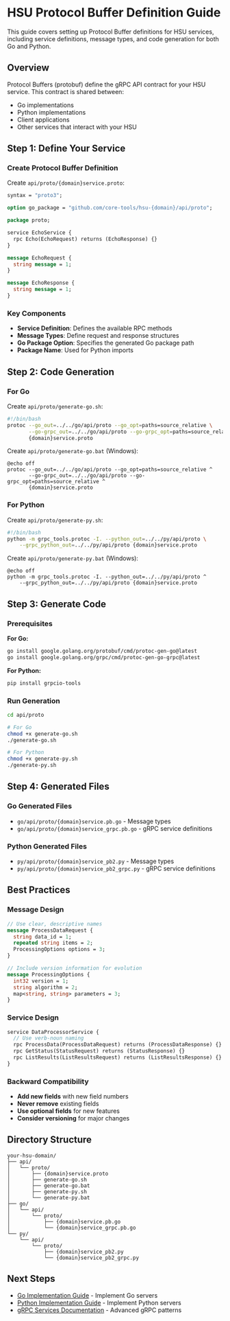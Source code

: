 # HSU Protocol Buffer Definition Guide

This guide covers setting up Protocol Buffer definitions for HSU services, including service definitions, message types, and code generation for both Go and Python.

## Overview

Protocol Buffers (protobuf) define the gRPC API contract for your HSU service. This contract is shared between:
- Go implementations
- Python implementations  
- Client applications
- Other services that interact with your HSU

## Step 1: Define Your Service

### Create Protocol Buffer Definition

Create `api/proto/{domain}service.proto`:

```proto
syntax = "proto3";

option go_package = "github.com/core-tools/hsu-{domain}/api/proto";

package proto;

service EchoService {
  rpc Echo(EchoRequest) returns (EchoResponse) {}
}

message EchoRequest {
  string message = 1;
}

message EchoResponse {
  string message = 1;
}
```

### Key Components

- **Service Definition**: Defines the available RPC methods
- **Message Types**: Define request and response structures
- **Go Package Option**: Specifies the generated Go package path
- **Package Name**: Used for Python imports

## Step 2: Code Generation

### For Go

Create `api/proto/generate-go.sh`:

```bash
#!/bin/bash
protoc --go_out=../../go/api/proto --go_opt=paths=source_relative \
       --go-grpc_out=../../go/api/proto --go-grpc_opt=paths=source_relative \
       {domain}service.proto
```

Create `api/proto/generate-go.bat` (Windows):

```batch
@echo off
protoc --go_out=../../go/api/proto --go_opt=paths=source_relative ^
       --go-grpc_out=../../go/api/proto --go-grpc_opt=paths=source_relative ^
       {domain}service.proto
```

### For Python

Create `api/proto/generate-py.sh`:

```bash
#!/bin/bash
python -m grpc_tools.protoc -I. --python_out=../../py/api/proto \
    --grpc_python_out=../../py/api/proto {domain}service.proto
```

Create `api/proto/generate-py.bat` (Windows):

```batch
@echo off
python -m grpc_tools.protoc -I. --python_out=../../py/api/proto ^
    --grpc_python_out=../../py/api/proto {domain}service.proto
```

## Step 3: Generate Code

### Prerequisites

**For Go:**
```bash
go install google.golang.org/protobuf/cmd/protoc-gen-go@latest
go install google.golang.org/grpc/cmd/protoc-gen-go-grpc@latest
```

**For Python:**
```bash
pip install grpcio-tools
```

### Run Generation

```bash
cd api/proto

# For Go
chmod +x generate-go.sh
./generate-go.sh

# For Python  
chmod +x generate-py.sh
./generate-py.sh
```

## Step 4: Generated Files

### Go Generated Files

- `go/api/proto/{domain}service.pb.go` - Message types
- `go/api/proto/{domain}service_grpc.pb.go` - gRPC service definitions

### Python Generated Files

- `py/api/proto/{domain}service_pb2.py` - Message types
- `py/api/proto/{domain}service_pb2_grpc.py` - gRPC service definitions

## Best Practices

### Message Design

```proto
// Use clear, descriptive names
message ProcessDataRequest {
  string data_id = 1;
  repeated string items = 2;
  ProcessingOptions options = 3;
}

// Include version information for evolution
message ProcessingOptions {
  int32 version = 1;
  string algorithm = 2;
  map<string, string> parameters = 3;
}
```

### Service Design

```proto
service DataProcessorService {
  // Use verb-noun naming
  rpc ProcessData(ProcessDataRequest) returns (ProcessDataResponse) {}
  rpc GetStatus(StatusRequest) returns (StatusResponse) {}
  rpc ListResults(ListResultsRequest) returns (ListResultsResponse) {}
}
```

### Backward Compatibility

- **Add new fields** with new field numbers
- **Never remove** existing fields
- **Use optional fields** for new features
- **Consider versioning** for major changes

## Directory Structure

```
your-hsu-domain/
├── api/
│   └── proto/
│       ├── {domain}service.proto
│       ├── generate-go.sh
│       ├── generate-go.bat  
│       ├── generate-py.sh
│       └── generate-py.bat
├── go/
│   └── api/
│       └── proto/
│           ├── {domain}service.pb.go
│           └── {domain}service_grpc.pb.go
└── py/
    └── api/
        └── proto/
            ├── {domain}service_pb2.py
            └── {domain}service_pb2_grpc.py
```

## Next Steps

- [Go Implementation Guide](../tutorials/INTEGRATED_HSU_MULTI_REPO_GO_GUIDE.md) - Implement Go servers
- [Python Implementation Guide](../tutorials/INTEGRATED_HSU_MULTI_REPO_PYTHON_GUIDE.md) - Implement Python servers
- [gRPC Services Documentation](../reference/GRPC_SERVICES.md) - Advanced gRPC patterns 

